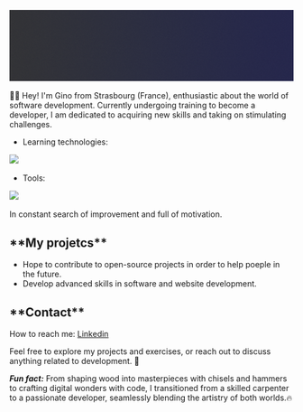 ![Cover](https://github.com/ginodalsasso/ginodalsasso/blob/readme_img/bannierelinkedin.png)
 
 👋🏻 Hey! I'm Gino from Strasbourg (France), enthusiastic about the world of software development. Currently undergoing training to become a developer, I am dedicated to acquiring new skills and taking on stimulating challenges.


- Learning technologies:
  
<img src="https://skillicons.dev/icons?i=html,css,php,js,mysql" />

- Tools:
  
<img src="https://skillicons.dev/icons?i=git,github,vscode,figma,ai,ps" />

In constant search of improvement and full of motivation.


<h2>**My projetcs**</h2>

 - Hope to contribute to open-source projects in order to help poeple in the future.
 - Develop advanced skills in software and website development.


 <h2>**Contact**</h2>
How to reach me: <a href="https://www.linkedin.com/in/gino-dalsasso">Linkedin</a>


Feel free to explore my projects and exercises, or reach out to discuss anything related to development. 🚀

***Fun fact:*** From shaping wood into masterpieces with chisels and hammers to crafting digital wonders with code, I transitioned from a skilled carpenter to a passionate developer, seamlessly blending the artistry of both worlds.🔥
